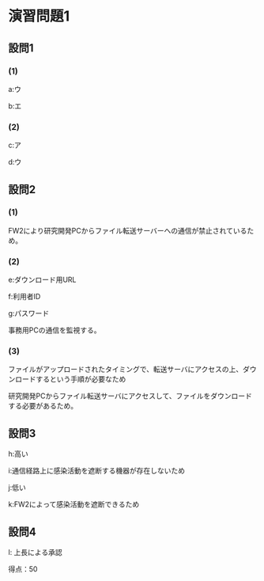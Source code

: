# 演習問題1

## 設問1

### (1)

a:ウ

b:エ

### (2)

c:ア

d:ウ

## 設問2

### (1)

FW2により研究開発PCからファイル転送サーバーへの通信が禁止されているため。

### (2)

e:ダウンロード用URL

f:利用者ID

g:パスワード

事務用PCの通信を監視する。

### (3)

ファイルがアップロードされたタイミングで、転送サーバにアクセスの上、ダウンロードするという手順が必要なため

研究開発PCからファイル転送サーバにアクセスして、ファイルをダウンロードする必要があるため。

## 設問3

h:高い

i:通信経路上に感染活動を遮断する機器が存在しないため

j:低い

k:FW2によって感染活動を遮断できるため

## 設問4

l: 上長による承認

得点：50
